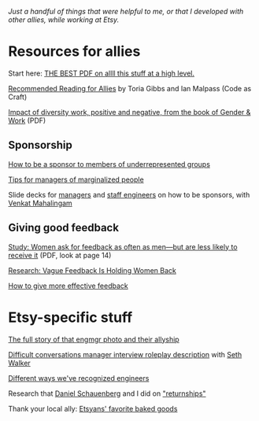 _Just a handful of things that were helpful to me, or that I developed with other allies, while working at Etsy._

# Resources for allies

Start here: [THE BEST PDF on allll this stuff at a high level.](https://wpassets.ncwit.org/wp-content/uploads/2021/05/13193304/ncwit_women-in-it_2016-full-report_final-web06012016.pdf)

[Recommended Reading for Allies](https://codeascraft.com/2016/08/10/recommended-reading-for-allies/) by Toria Gibbs and Ian Malpass (Code as Craft)

[Impact of diversity work, positive and negative, from the book of Gender & Work](Research%20-%20Impact%20of%20Diversity%20Work.pdf) (PDF)

## Sponsorship

[How to be a sponsor to members of underrepresented groups](http://larahogan.me/blog/what-sponsorship-looks-like/)

[Tips for managers of marginalized people](http://larahogan.me/blog/being-a-manager-in-terrible-times/)

Slide decks for [managers](Managers%20%2B%20Sponsorship.pdf) and [staff engineers](Staff%20Eng%20%2B%20Sponsorship.pdf) on how to be sponsors, with [Venkat Mahalingam](https://twitter.com/annacoder)

## Giving good feedback

[Study: Women ask for feedback as often as men—but are less likely to receive it](Women_in_the_Workplace_2016.pdf) (PDF, look at page 14)

[Research: Vague Feedback Is Holding Women Back](https://hbr.org/2016/04/research-vague-feedback-is-holding-women-back)

[How to give more effective feedback](https://www.ncwit.org/resources/ncwit-tips-8-ways-give-employees-more-effective-feedback-using-growth-mindset/ncwit-tips-0)

# Etsy-specific stuff

[The full story of that engmgr photo and their allyship](http://larahogan.me/blog/we-are-all-equally-drenched/)

[Difficult conversations manager interview roleplay description](Difficult%20Conversations%20Roleplay%20description.pdf) with [Seth Walker](https://twitter.com/sethwalker)

[Different ways we've recognized engineers](How%20We%20Recognize%20Engineers.pdf)

Research that [Daniel Schauenberg](https://twitter.com/mrtazz) and I did on ["returnships"](Returnship%20Research%20with%20Daniel%20Schauenberg.pdf)

Thank your local ally: [Etsyans' favorite baked goods](favorite-baked-goods.md)
